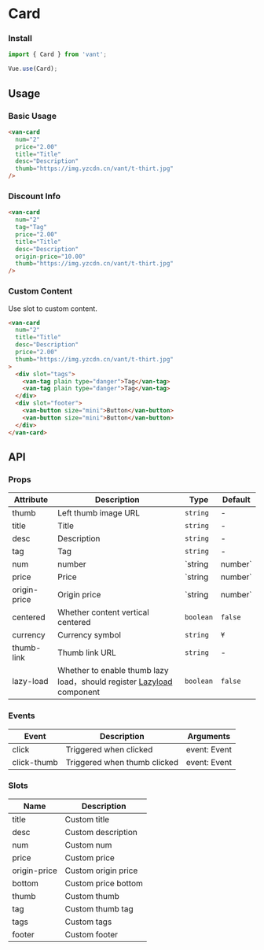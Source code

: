 # Card

### Install
``` javascript
import { Card } from 'vant';

Vue.use(Card);
```

## Usage

### Basic Usage

```html
<van-card
  num="2"
  price="2.00"
  title="Title"
  desc="Description"
  thumb="https://img.yzcdn.cn/vant/t-thirt.jpg"
/>
```

### Discount Info

```html
<van-card
  num="2"
  tag="Tag"
  price="2.00"
  title="Title"
  desc="Description"
  origin-price="10.00"
  thumb="https://img.yzcdn.cn/vant/t-thirt.jpg"
/>
```

### Custom Content

Use slot to custom content.

```html
<van-card
  num="2"
  title="Title"
  desc="Description"  
  price="2.00"
  thumb="https://img.yzcdn.cn/vant/t-thirt.jpg"
>
  <div slot="tags">
    <van-tag plain type="danger">Tag</van-tag>
    <van-tag plain type="danger">Tag</van-tag>
  </div>
  <div slot="footer">
    <van-button size="mini">Button</van-button>
    <van-button size="mini">Button</van-button>
  </div>
</van-card>
```

## API

### Props

| Attribute | Description | Type | Default |
|------|------|------|------|
| thumb | Left thumb image URL | `string` | - |
| title | Title | `string` | - |
| desc | Description | `string` | - |
| tag | Tag | `string` | - |
| num | number | `string | number` | - |
| price | Price | `string | number` | - |
| origin-price | Origin price | `string | number` | - |
| centered | Whether content vertical centered | `boolean` | `false` |
| currency | Currency symbol |  `string` | `¥` |
| thumb-link | Thumb link URL | `string` | - |
| lazy-load | Whether to enable thumb lazy load，should register [Lazyload](#/en-US/lazyload) component | `boolean` | `false` |

### Events

| Event | Description | Arguments |
|------|------|------|
| click | Triggered when clicked | event: Event |
| click-thumb | Triggered when thumb clicked | event: Event |

### Slots

| Name | Description |
|------|------|
| title | Custom title |
| desc | Custom description |
| num | Custom num |
| price | Custom price |
| origin-price | Custom origin price |
| bottom | Custom price bottom |
| thumb | Custom thumb |
| tag | Custom thumb tag |
| tags | Custom tags |
| footer | Custom footer |
